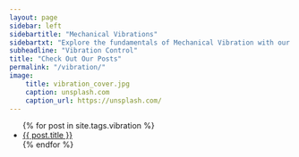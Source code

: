 ```yaml
---
layout: page
sidebar: left
sidebartitle: "Mechanical Vibrations"
sidebartxt: "Explore the fundamentals of Mechanical Vibration with our collection of articles covering analytical and experimental vibration methods. The content spans from foundational principles and mathematical concepts to industry standards and real-world applications. High cycle fatigue of materials and random vibration analysis are also addressed, providing a comprehensive understanding of their impact in vibration safety. Additionally, key vibration terminology commonly used in the engineering world is detailed, offering essential insights for both conceptual understanding and practical implementation, particularly in industries such as aerospace, defence and turbomachinery."
subheadline: "Vibration Control"
title: "Check Out Our Posts"
permalink: "/vibration/"
image:
    title: vibration_cover.jpg
    caption: unsplash.com
    caption_url: https://unsplash.com/
---
```

<ul>
    {% for post in site.tags.vibration %}
    <li><a href="{{ site.url }}{{ site.baseurl }}{{ post.url }}">{{ post.title }}</a></li>
    {% endfor %}
</ul>